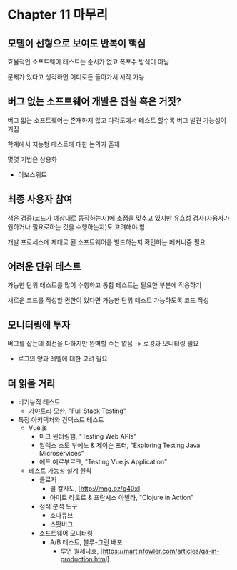 # Chapter 11 마무리

## 모델이 선형으로 보여도 반복이 핵심

효율적인 소프트웨어 테스트는 순서가 없고 폭포수 방식이 아님

문제가 있다고 생각하면 어디로든 돌아가서 시작 가능

## 버그 없는 소프트웨어 개발은 진실 혹은 거짓?

버그 없는 소프트웨어는 존재하지 않고 다각도에서 테스트 할수록 버그 발견 가능성이 커짐

학계에서 지능형 테스트에 대한 논의가 존재

몇몇 기법은 상용화

- 이보스위트

## 최종 사용자 참여

책은 검증(코드가 예상대로 동작하는지)에 초점을 맞추고 있지만 유효성 검사(사용자가 원하거나 필요로하는 것을 수행하는지)도 고려해야 함

개발 프로세스에 제대로 된 소프트웨어를 빌드하는지 확인하는 메커니즘 필요

## 어려운 단위 테스트

가능한 단위 테스트를 많이 수행하고 통합 테스트는 필요한 부분에 적용하기

새로운 코드를 작성할 권한이 있다면 가능한 단위 테스트 가능하도록 코드 작성

## 모니터링에 투자

버그를 잡는데 최선을 다하지만 완벽할 수는 없음 -> 로깅과 모니터링 필요

- 로그의 양과 레벨에 대한 고려 필요

## 더 읽을 거리

- 비기능적 테스트
    - 가야트리 모한, "Full Stack Testing"
- 특정 아키텍처와 컨텍스트 테스트
    - Vue.js
        - 마크 윈터링햄, "Testing Web APIs"
        - 알렉스 소토 부에노 & 제이슨 포터, "Exploring Testing Java Microservices"
        - 에드 예르부르크, "Testing Vue.js Application"
    - 테스트 가능성 설계 원칙
        - 클로저
            - 필 칼사도, [http://mng.bz/g40x]
            - 아미트 라토르 & 프란시스 아빌라, "Clojure in Action"
        - 정적 분석 도구
            - 소나큐브
            - 스팟버그
        - 소프트웨어 모니터링
            - A/B 테스트, 블루-그린 배포
                - 루언 윌제나흐, [https://martinfowler.com/articles/qa-in-production.html]